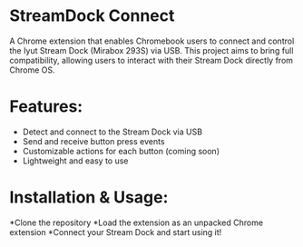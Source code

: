 # StreamDock Connect
A Chrome extension that enables Chromebook users to connect and control the Iyut Stream Dock (Mirabox 293S) via USB. This project aims to bring full compatibility, allowing users to interact with their Stream Dock directly from Chrome OS.

# Features:
* Detect and connect to the Stream Dock via USB
* Send and receive button press events
* Customizable actions for each button (coming soon)
* Lightweight and easy to use
# Installation & Usage:
*Clone the repository
*Load the extension as an unpacked Chrome extension
*Connect your Stream Dock and start using it!
